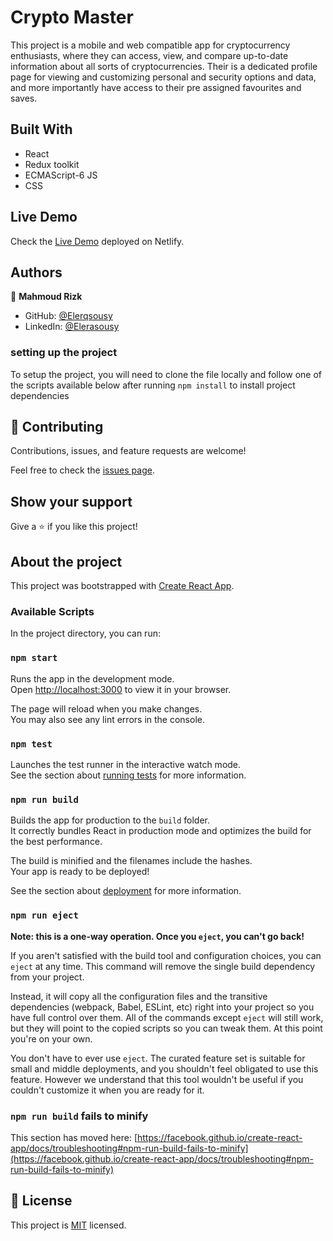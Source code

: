 [](https://img.shields.io/badge/Microverse-blueviolet)

# Crypto Master
This project is a mobile and web compatible app for cryptocurrency enthusiasts, where they can access, view, and compare up-to-date information about all sorts of cryptocurrencies. Their is a dedicated profile page for viewing and customizing personal and security options and data, and more importantly have access to their pre assigned favourites and saves.

<!-- ## Screensot

![screenshot](./screenshotRockets.png) -->

## Built With

- React
- Redux toolkit
- ECMAScript-6 JS
- CSS

## Live Demo

Check the [Live Demo](https://adorable-creponne-58a432.netlify.app) deployed on Netlify.

## Authors

👤 **Mahmoud Rizk**

- GitHub: [@Elerqsousy](https://github.com/Elerqsousy)
- LinkedIn: [@Elerasousy](https://www.linkedin.com/in/mahmoud-rizk-elerqsousy/)

### setting up the project
To setup the project, you will need to clone the file locally and follow one of the scripts available below after running `npm install` to install project dependencies

## 🤝 Contributing

Contributions, issues, and feature requests are welcome!

Feel free to check the [issues page](../../issues/).

## Show your support

Give a ⭐️ if you like this project!


## About the project
This project was bootstrapped with [Create React App](https://github.com/facebook/create-react-app). 
### Available Scripts

In the project directory, you can run:

### `npm start`

Runs the app in the development mode.\
Open [http://localhost:3000](http://localhost:3000) to view it in your browser.

The page will reload when you make changes.\
You may also see any lint errors in the console.

### `npm test`

Launches the test runner in the interactive watch mode.\
See the section about [running tests](https://facebook.github.io/create-react-app/docs/running-tests) for more information.

### `npm run build`

Builds the app for production to the `build` folder.\
It correctly bundles React in production mode and optimizes the build for the best performance.

The build is minified and the filenames include the hashes.\
Your app is ready to be deployed!

See the section about [deployment](https://facebook.github.io/create-react-app/docs/deployment) for more information.

### `npm run eject`

**Note: this is a one-way operation. Once you `eject`, you can't go back!**

If you aren't satisfied with the build tool and configuration choices, you can `eject` at any time. This command will remove the single build dependency from your project.

Instead, it will copy all the configuration files and the transitive dependencies (webpack, Babel, ESLint, etc) right into your project so you have full control over them. All of the commands except `eject` will still work, but they will point to the copied scripts so you can tweak them. At this point you're on your own.

You don't have to ever use `eject`. The curated feature set is suitable for small and middle deployments, and you shouldn't feel obligated to use this feature. However we understand that this tool wouldn't be useful if you couldn't customize it when you are ready for it.

### `npm run build` fails to minify

This section has moved here: [https://facebook.github.io/create-react-app/docs/troubleshooting#npm-run-build-fails-to-minify](https://facebook.github.io/create-react-app/docs/troubleshooting#npm-run-build-fails-to-minify)

## 📝 License

This project is [MIT](./LICENSE) licensed.

